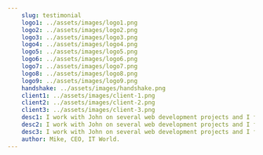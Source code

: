 ```yaml
---
    slug: testimonial
    logo1: ../assets/images/logo1.png
    logo2: ../assets/images/logo2.png
    logo3: ../assets/images/logo3.png
    logo4: ../assets/images/logo4.png
    logo5: ../assets/images/logo5.png
    logo6: ../assets/images/logo6.png
    logo7: ../assets/images/logo7.png
    logo8: ../assets/images/logo8.png
    logo9: ../assets/images/logo9.png
    handshake: ../assets/images/handshake.png
    client1: ../assets/images/client-1.png
    client2: ../assets/images/client-2.png
    client3: ../assets/images/client-3.png
    desc1: I work with John on several web development projects and I find him to be extremely creative and a technical Front End Developer. Jone expertise involves building complex Responsive Design layouts using HTML 5, CSS3, and JavaScript. I work with John on several web development projects and I find him to be extremely creative and a technical Front End Developer. Jone expertise involves building complex Responsive Design layouts using HTML 5, CSS3, and JavaScript.
    desc2: I work with John on several web development projects and I find him to be extremely creative and a technical Front End Developer.
    desc3: I work with John on several web development projects and I find him to be extremely creative and a technical Front End Developer. Jone expertise involves building complex Responsive Design layouts using HTML 5, CSS3, and JavaScript.
    author: Mike, CEO, IT World.
---
```

